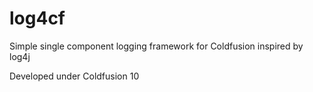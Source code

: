 # log4cf
Simple single component logging framework for Coldfusion inspired by log4j

Developed under Coldfusion 10
